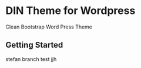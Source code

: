 DIN Theme for Wordpress
===

Clean Bootstrap Word Press Theme

Getting Started
---------------

stefan branch test jjh




